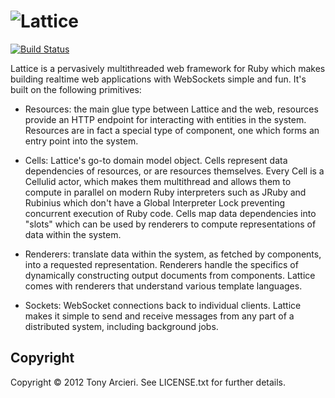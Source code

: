 ![Lattice](https://github.com/celluloid/lattice/raw/master/logo.png)
==========
[![Build Status](https://secure.travis-ci.org/celluloid/lattice.png?branch=master)](http://travis-ci.org/celluloid/lattice)

Lattice is a pervasively multithreaded web framework for Ruby which makes
building realtime web applications with WebSockets simple and fun. It's
built on the following primitives:

* Resources: the main glue type between Lattice and the web, resources provide
  an HTTP endpoint for interacting with entities in the system. Resources are
  in fact a special type of component, one which forms an entry point into the
  system.

* Cells: Lattice's go-to domain model object. Cells represent data dependencies
  of resources, or are resources themselves. Every Cell is a Cellulid actor, 
  which makes them multithread and allows them to compute in parallel on modern
  Ruby interpreters such as JRuby and Rubinius which don't have a Global
  Interpreter Lock preventing concurrent execution of Ruby code. Cells map data
  dependencies into "slots" which can be used by renderers to compute
  representations of data within the system.

* Renderers: translate data within the system, as fetched by components, into
  a requested representation. Renderers handle the specifics of dynamically
  constructing output documents from components. Lattice comes with renderers
  that understand various template languages.

* Sockets: WebSocket connections back to individual clients. Lattice makes it
  simple to send and receive messages from any part of a distributed system,
  including background jobs.

Copyright
---------

Copyright © 2012 Tony Arcieri. See LICENSE.txt for further details.
